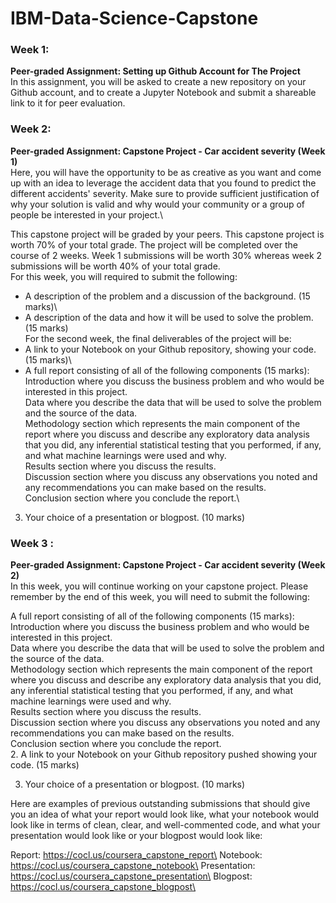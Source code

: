 # IBM-Data-Science-Capstone


### Week 1:
**Peer-graded Assignment: Setting up Github Account for The Project**\
In this assignment, you will be asked to create a new repository on your Github account, and to create a Jupyter Notebook and submit a shareable link to it for peer evaluation.


### Week 2:
**Peer-graded Assignment: Capstone Project - Car accident severity (Week 1)**\
Here, you will have the opportunity to be as creative as you want and come up with an idea to leverage the accident data that you found to predict the different accidents' severity. Make sure to provide sufficient justification of why your solution is valid and why would your community or a group of people be interested in your project.\

This capstone project will be graded by your peers. This capstone project is worth 70% of your total grade. The project will be completed over the course of 2 weeks. Week 1 submissions will be worth 30% whereas week 2 submissions will be worth 40% of your total grade.
\
For this week, you will required to submit the following:
+ A description of the problem and a discussion of the background. (15 marks)\
+ A description of the data and how it will be used to solve the problem. (15 marks)
\
For the second week, the final deliverables of the project will be:
+ A link to your Notebook on your Github repository, showing your code. (15 marks)\
+ A full report consisting of all of the following components (15 marks):
\
Introduction where you discuss the business problem and who would be interested in this project.\
Data where you describe the data that will be used to solve the problem and the source of the data.\
Methodology section which represents the main component of the report where you discuss and describe any exploratory data analysis that you did, any inferential statistical testing that you performed, if any, and what machine learnings were used and why.\
Results section where you discuss the results.\
Discussion section where you discuss any observations you noted and any recommendations you can make based on the results.\
Conclusion section where you conclude the report.\
3. Your choice of a presentation or blogpost. (10 marks)


### Week 3 :
**Peer-graded Assignment: Capstone Project - Car accident severity (Week 2)**\
In this week, you will continue working on your capstone project. Please remember by the end of this week, you will need to submit the following:

A full report consisting of all of the following components (15 marks):\
Introduction where you discuss the business problem and who would be interested in this project.\
Data where you describe the data that will be used to solve the problem and the source of the data.\
Methodology section which represents the main component of the report where you discuss and describe any exploratory data analysis that you did, any inferential statistical testing that you performed, if any, and what machine learnings were used and why.\
Results section where you discuss the results.\
Discussion section where you discuss any observations you noted and any recommendations you can make based on the results.\
Conclusion section where you conclude the report.\
2. A link to your Notebook on your Github repository pushed showing your code. (15 marks)

3. Your choice of a presentation or blogpost. (10 marks)

Here are examples of previous outstanding submissions that should give you an idea of what your report would look like, what your notebook would look like in terms of clean, clear, and well-commented code, and what your presentation would look like or your blogpost would look like:

Report: https://cocl.us/coursera_capstone_report\
Notebook: https://cocl.us/coursera_capstone_notebook\
Presentation: https://cocl.us/coursera_capstone_presentation\
Blogpost: https://cocl.us/coursera_capstone_blogpost\
